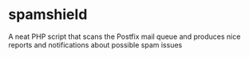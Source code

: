 spamshield
==========

A neat PHP script that scans the Postfix mail queue and produces nice reports and notifications about possible spam issues